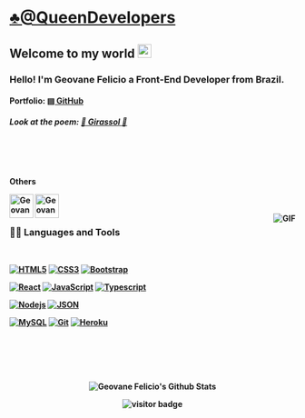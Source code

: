 # <a href='https://www.linkedin.com/in/geovanejr00'>♣️@QueenDevelopers</a>
    
## Welcome to my world <img src="https://github.com/TheDudeThatCode/TheDudeThatCode/blob/master/Assets/Earth.gif" width="24px">

### Hello! I'm Geovane Felicio a Front-End Developer from Brazil.

#### Portfolio: <a href='https://github.com/geovanefi?tab=repositories'><strong> &#9636; GitHub <strong> </a>

##### Look at the poem: <a href='https://geovanefi.github.io/DesenvolvedorWeb/Girassol/Girassol.html'> &#127803; Girassol &#127803;</a>
<br>
<br>
<br>
<p>Others</p>

<a href="https://www.linkedin.com/in/geovanejr00">
  <img align="left" alt="Geovane Felicio" width="42px" src="https://cdn.jsdelivr.net/npm/simple-icons@v3/icons/linkedin.svg" />
</a>
<a href="https://www.instagram.com/queendevelopers">
  <img align="left" alt="Geovane Felicio" width="42px" src="https://cdn.jsdelivr.net/npm/simple-icons@v3/icons/instagram.svg" />
</a>

<br />
<br />
    
  <img align="right" alt="GIF" src="https://media.giphy.com/media/26tn33aiTi1jkl6H6/giphy.gif" />
  
### 👨‍💻 Languages and Tools

<br />

[![HTML5](https://img.shields.io/badge/-HTML5-E34F26?style=flat&logo=html5&logoColor=white&link=https://github.com/geovanefi)](https://github.com/geovanefi) 
[![CSS3](https://img.shields.io/badge/-CSS3-1572B6?style=flat&logo=css3&link=https://github.com/geovanefi)](https://github.com/geovanefi) 
[![Bootstrap](https://img.shields.io/badge/-Bootstrap-563D7C?style=flat&logo=bootstrap&link=https://github.com/geovanefi)](https://github.com/geovanefi)

[![React](https://img.shields.io/badge/-React-black?style=flat&logo=react&link=https://github.com/geovanefi)](https://github.com/geovanefi) 
[![JavaScript](https://img.shields.io/badge/-JavaScript-black?style=flat&logo=javascript&link=https://github.com/geovanefi)](https://github.com/geovanefi) 
[![Typescript](https://img.shields.io/badge/-TypeScript-white?style=flat&logo=typescript&link=https://github.com/geovanefi)](https://github.com/geovanefi)

[![Nodejs](https://img.shields.io/badge/-Nodejs-green?style=flat&logo=Node.js&link=https://github.com/geovanefi)](https://github.com/geovanefi) 
[![JSON](https://img.shields.io/badge/-json-02569B?style=flat&logo=json&link=https://github.com/geovanefi)](https://github.com/geovanefi)

[![MySQL](https://img.shields.io/badge/-MySQL-black?style=flat&logo=mysql&link=https://github.com/geovanefi)](https://github.com/geovanefi)
[![Git](https://img.shields.io/badge/-Git-black?style=flat&logo=git&link=https://github.com/geovanefi)](https://github.com/geovanefi) 
[![Heroku](https://img.shields.io/badge/-Heroku-gray?style=flat&logo=heroku&link=https://github.com/geovanefi)](https://github.com/geovanefi) 



<br />

<br>
<br>
<br>
<p align='center'>
  <img align="center" src="https://github-readme-stats.vercel.app/api?username=geovanefi&show_icons=true&title_color=fff&icon_color=79ff97&text_color=efefef&bg_color=24292e" alt="Geovane Felicio's Github Stats">
</p>

<p align='center'>
  <img src="https://visitor-badge.glitch.me/badge?page_id=geovanefi.geovanefi" alt="visitor badge"/>
</p>